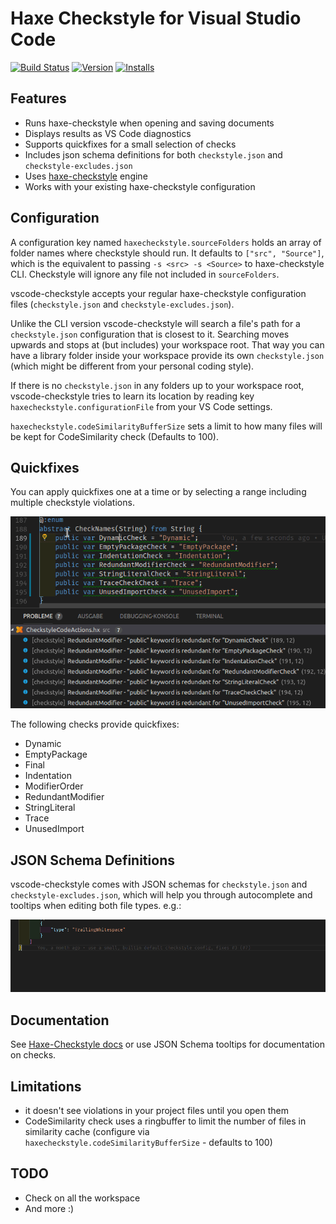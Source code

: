 # Haxe Checkstyle for Visual Studio Code

[![Build Status](https://travis-ci.org/vshaxe/vscode-checkstyle.svg?branch=master)](https://travis-ci.org/vshaxe/vscode-checkstyle) [![Version](https://vsmarketplacebadge.apphb.com/version-short/vshaxe.haxe-checkstyle.svg)](https://marketplace.visualstudio.com/items?itemName=vshaxe.haxe-checkstyle) [![Installs](https://vsmarketplacebadge.apphb.com/installs-short/vshaxe.haxe-checkstyle.svg)](https://marketplace.visualstudio.com/items?itemName=vshaxe.haxe-checkstyle)

## Features

* Runs haxe-checkstyle when opening and saving documents
* Displays results as VS Code diagnostics
* Supports quickfixes for a small selection of checks
* Includes json schema definitions for both `checkstyle.json` and `checkstyle-excludes.json`
* Uses [haxe-checkstyle](https://github.com/HaxeCheckstyle/haxe-checkstyle) engine
* Works with your existing haxe-checkstyle configuration

## Configuration

A configuration key named `haxecheckstyle.sourceFolders` holds an array of folder names where checkstyle should run. It defaults to `["src", "Source"]`, which is the equivalent to passing `-s <src> -s <Source>` to haxe-checkstyle CLI. Checkstyle will ignore any file not included in `sourceFolders`.

vscode-checkstyle accepts your regular haxe-checkstyle configuration files (`checkstyle.json` and `checkstyle-excludes.json`).

Unlike the CLI version vscode-checkstyle will search a file's path for a `checkstyle.json` configuration that is closest to it. Searching moves upwards and stops at (but includes) your workspace root.
That way you can have a library folder inside your workspace provide its own `checkstyle.json` (which might be different from your personal coding style).

If there is no `checkstyle.json` in any folders up to your workspace root, vscode-checkstyle tries to learn its location by reading key `haxecheckstyle.configurationFile` from your VS Code settings.

`haxecheckstyle.codeSimilarityBufferSize` sets a limit to how many files will be kept for CodeSimilarity check (Defaults to 100).

## Quickfixes

You can apply quickfixes one at a time or by selecting a range including multiple checkstyle violations.

![RedundantModifierQuickfixes](resources/RedundantModifierQuickfixes.gif)

The following checks provide quickfixes:

* Dynamic
* EmptyPackage
* Final
* Indentation
* ModifierOrder
* RedundantModifier
* StringLiteral
* Trace
* UnusedImport

## JSON Schema Definitions

vscode-checkstyle comes with JSON schemas for `checkstyle.json` and `checkstyle-excludes.json`, which will help you through autocomplete and tooltips when editing both file types. e.g.:

![CheckstyleSchema](resources/CheckstyleSchema.gif)

## Documentation

See [Haxe-Checkstyle docs](http://haxecheckstyle.github.io/docs) or use JSON Schema tooltips for documentation on checks.

## Limitations

* it doesn't see violations in your project files until you open them
* CodeSimilarity check uses a ringbuffer to limit the number of files in similarity cache (configure via `haxecheckstyle.codeSimilarityBufferSize` - defaults to 100)

## TODO

* Check on all the workspace
* And more :)
